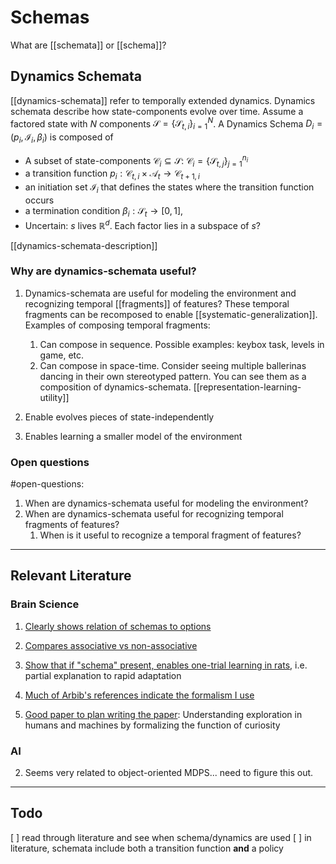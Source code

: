 # Schemas

What are [[schemata]] or [[schema]]? 

## Dynamics Schemata

[[dynamics-schemata]] refer to temporally extended dynamics. Dynamics schemata describe how state-components evolve over time. Assume a factored state with $N$ components $\mathcal{S}= \{\mathcal{S}_{t,i}\}_{i=1}^{N}$. A Dynamics Schema $D_i = (p_i, \mathcal{I}_i, \beta_i)$ is composed of

* A subset of state-components $\mathcal{C}_{i} \subseteq \mathcal{S}$: $\mathcal{C}_{i} = \{\mathcal{S}_{t,j}\}_{j=1}^{n_i}$
* a transition function $p_i: \mathcal{C}_{t,i} \times \mathcal{A}_t \rightarrow \mathcal{C}_{t+1, i}$
* an initiation set $\mathcal{I}_i$ that defines the states where the transition function occurs
* a termination condition $\beta_i : \mathcal{S}_t \rightarrow [0,1]$,
* Uncertain: $s$ lives $\mathbb{R}^d$. Each factor lies in a subspace of $s$?

[[dynamics-schemata-description]]

### Why are dynamics-schemata useful?

1. Dynamics-schemata are useful for modeling the environment and recognizing temporal [[fragments]] of features? These temporal fragments can be recomposed to enable [[systematic-generalization]]. Examples of composing temporal fragments:
   1. Can compose in sequence. Possible examples: keybox task, levels in game, etc.
   2. Can compose in space-time. Consider seeing multiple ballerinas dancing in their own stereotyped pattern. You can see them as a composition of dynamics-schemata. [[representation-learning-utility]]

1. Enable evolves pieces of state-independently
2. Enables learning a smaller model of the environment

### Open questions
#open-questions:
1. When are dynamics-schemata useful for modeling the environment?
2. When are dynamics-schemata useful for recognizing temporal fragments of features?
   1. When is it useful to recognize a temporal fragment of features? 

---

## Relevant Literature
### Brain Science
1. [Clearly shows relation of schemas to options](https://www.cnbc.cmu.edu/~plaut/papers/pdf/BotvinickPlaut04PR.seq-action.pdf)
2. [Compares associative vs non-associative](https://link.springer.com/content/pdf/10.3758/BF03329880.pdf)
3. [Show that if "schema" present, enables one-trial learning in rats](https://pubmed.ncbi.nlm.nih.gov/17412951/), i.e. partial explanation to rapid adaptation
4. [Much of Arbib's references indicate the formalism I use](https://citeseerx.ist.psu.edu/viewdoc/download?doi=10.1.1.470.6492&rep=rep1&type=pdf)

5. [Good paper to plan writing the paper](https://psyarxiv.com/uz5wp/): Understanding exploration in humans and machines by formalizing the function of curiosity


### AI
2. Seems very related to object-oriented MDPS... need to figure this out.

---

## Todo

[ ] read through literature and see when schema/dynamics are used
[ ] in literature, schemata include both a transition function **and** a policy
